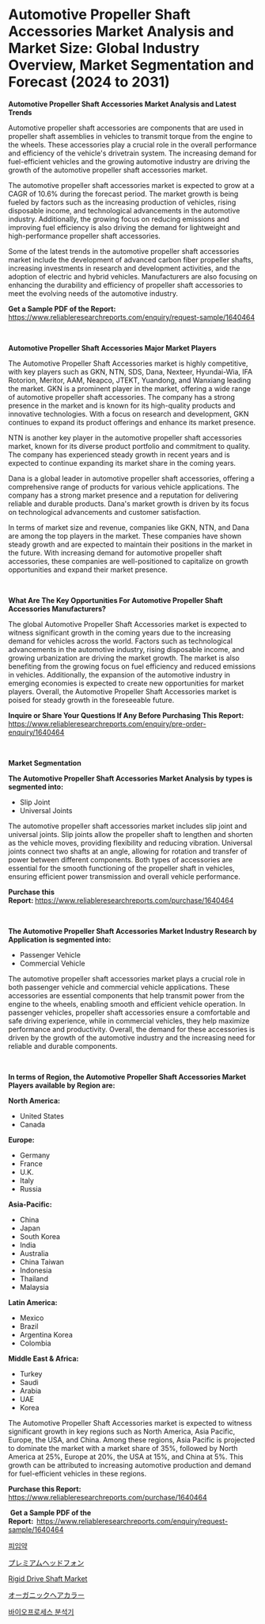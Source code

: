 <p><h1>Automotive Propeller Shaft Accessories Market Analysis and Market Size: Global Industry Overview, Market Segmentation and Forecast (2024 to 2031)</h1></p><p><strong>Automotive Propeller Shaft Accessories Market Analysis and Latest Trends</strong></p>
<p><p>Automotive propeller shaft accessories are components that are used in propeller shaft assemblies in vehicles to transmit torque from the engine to the wheels. These accessories play a crucial role in the overall performance and efficiency of the vehicle's drivetrain system. The increasing demand for fuel-efficient vehicles and the growing automotive industry are driving the growth of the automotive propeller shaft accessories market.</p><p>The automotive propeller shaft accessories market is expected to grow at a CAGR of 10.6% during the forecast period. The market growth is being fueled by factors such as the increasing production of vehicles, rising disposable income, and technological advancements in the automotive industry. Additionally, the growing focus on reducing emissions and improving fuel efficiency is also driving the demand for lightweight and high-performance propeller shaft accessories.</p><p>Some of the latest trends in the automotive propeller shaft accessories market include the development of advanced carbon fiber propeller shafts, increasing investments in research and development activities, and the adoption of electric and hybrid vehicles. Manufacturers are also focusing on enhancing the durability and efficiency of propeller shaft accessories to meet the evolving needs of the automotive industry.</p></p>
<p><strong>Get a Sample PDF of the Report:&nbsp;</strong> <a href="https://www.reliableresearchreports.com/enquiry/request-sample/1640464">https://www.reliableresearchreports.com/enquiry/request-sample/1640464</a></p>
<p>&nbsp;</p>
<p><strong>Automotive Propeller Shaft Accessories Major Market Players</strong></p>
<p><p>The Automotive Propeller Shaft Accessories market is highly competitive, with key players such as GKN, NTN, SDS, Dana, Nexteer, Hyundai-Wia, IFA Rotorion, Meritor, AAM, Neapco, JTEKT, Yuandong, and Wanxiang leading the market. GKN is a prominent player in the market, offering a wide range of automotive propeller shaft accessories. The company has a strong presence in the market and is known for its high-quality products and innovative technologies. With a focus on research and development, GKN continues to expand its product offerings and enhance its market presence.</p><p>NTN is another key player in the automotive propeller shaft accessories market, known for its diverse product portfolio and commitment to quality. The company has experienced steady growth in recent years and is expected to continue expanding its market share in the coming years.</p><p>Dana is a global leader in automotive propeller shaft accessories, offering a comprehensive range of products for various vehicle applications. The company has a strong market presence and a reputation for delivering reliable and durable products. Dana's market growth is driven by its focus on technological advancements and customer satisfaction.</p><p>In terms of market size and revenue, companies like GKN, NTN, and Dana are among the top players in the market. These companies have shown steady growth and are expected to maintain their positions in the market in the future. With increasing demand for automotive propeller shaft accessories, these companies are well-positioned to capitalize on growth opportunities and expand their market presence.</p></p>
<p>&nbsp;</p>
<p><strong>What Are The Key Opportunities For Automotive Propeller Shaft Accessories Manufacturers?</strong></p>
<p><p>The global Automotive Propeller Shaft Accessories market is expected to witness significant growth in the coming years due to the increasing demand for vehicles across the world. Factors such as technological advancements in the automotive industry, rising disposable income, and growing urbanization are driving the market growth. The market is also benefiting from the growing focus on fuel efficiency and reduced emissions in vehicles. Additionally, the expansion of the automotive industry in emerging economies is expected to create new opportunities for market players. Overall, the Automotive Propeller Shaft Accessories market is poised for steady growth in the foreseeable future.</p></p>
<p><strong>Inquire or Share Your Questions If Any Before Purchasing This Report:</strong> <a href="https://www.reliableresearchreports.com/enquiry/pre-order-enquiry/1640464">https://www.reliableresearchreports.com/enquiry/pre-order-enquiry/1640464</a></p>
<p>&nbsp;</p>
<p><strong>Market Segmentation</strong></p>
<p><strong>The Automotive Propeller Shaft Accessories Market Analysis by types is segmented into:</strong></p>
<p><ul><li>Slip Joint</li><li>Universal Joints</li></ul></p>
<p><p>The automotive propeller shaft accessories market includes slip joint and universal joints. Slip joints allow the propeller shaft to lengthen and shorten as the vehicle moves, providing flexibility and reducing vibration. Universal joints connect two shafts at an angle, allowing for rotation and transfer of power between different components. Both types of accessories are essential for the smooth functioning of the propeller shaft in vehicles, ensuring efficient power transmission and overall vehicle performance.</p></p>
<p><strong>Purchase this Report:&nbsp;</strong><a href="https://www.reliableresearchreports.com/purchase/1640464">https://www.reliableresearchreports.com/purchase/1640464</a></p>
<p>&nbsp;</p>
<p><strong>The Automotive Propeller Shaft Accessories Market Industry Research by Application is segmented into:</strong></p>
<p><ul><li>Passenger Vehicle</li><li>Commercial Vehicle</li></ul></p>
<p><p>The automotive propeller shaft accessories market plays a crucial role in both passenger vehicle and commercial vehicle applications. These accessories are essential components that help transmit power from the engine to the wheels, enabling smooth and efficient vehicle operation. In passenger vehicles, propeller shaft accessories ensure a comfortable and safe driving experience, while in commercial vehicles, they help maximize performance and productivity. Overall, the demand for these accessories is driven by the growth of the automotive industry and the increasing need for reliable and durable components.</p></p>
<p>&nbsp;</p>
<p><strong>In terms of Region, the Automotive Propeller Shaft Accessories Market Players available by Region are:</strong></p>
<p>
    <p> <strong> North America: </strong>
        <ul>
            <li>United States</li>
            <li>Canada</li>
        </ul>
        </p> 
    <p> <strong> Europe: </strong>
        <ul>
            <li>Germany</li>
            <li>France</li>
            <li>U.K.</li>
            <li>Italy</li>
            <li>Russia</li>
        </ul>
        </p> 
    <p> <strong> Asia-Pacific: </strong>
        <ul>
            <li>China</li>
            <li>Japan</li>
            <li>South Korea</li>
            <li>India</li>
            <li>Australia</li>
            <li>China Taiwan</li>
            <li>Indonesia</li>
            <li>Thailand</li>
            <li>Malaysia</li>
        </ul>
        </p> 
    <p> <strong> Latin America: </strong>
        <ul>
            <li>Mexico</li>
            <li>Brazil</li>
            <li>Argentina Korea</li>
            <li>Colombia</li>
        </ul>
        </p> 
    <p> <strong> Middle East & Africa: </strong>
        <ul>
            <li>Turkey</li>
            <li>Saudi</li>
            <li>Arabia</li>
            <li>UAE</li>
            <li>Korea</li>
        </ul>
    </p>
    </p>
<p><p>The Automotive Propeller Shaft Accessories market is expected to witness significant growth in key regions such as North America, Asia Pacific, Europe, the USA, and China. Among these regions, Asia Pacific is projected to dominate the market with a market share of 35%, followed by North America at 25%, Europe at 20%, the USA at 15%, and China at 5%. This growth can be attributed to increasing automotive production and demand for fuel-efficient vehicles in these regions.</p></p>
<p><strong>Purchase this Report: </strong><a href="https://www.reliableresearchreports.com/purchase/1640464">https://www.reliableresearchreports.com/purchase/1640464</a></p>
<p>&nbsp;<strong>Get a Sample PDF of the Report:&nbsp;&nbsp;</strong><a href="https://www.reliableresearchreports.com/enquiry/request-sample/1640464">https://www.reliableresearchreports.com/enquiry/request-sample/1640464</a></p>
<p><strong></strong></p>
<p><p><a href="https://medium.com/@fredheaney89056/%ED%94%BC%EC%9E%84%EC%95%BD-%EC%8B%9C%EC%9E%A5-%EC%A0%90%EC%9C%A0%EC%9C%A8-%EB%B3%80%ED%99%94%EC%99%80-%EC%8B%9C%EC%9E%A5-%EC%84%B1%EC%9E%A5-%ED%8A%B8%EB%A0%8C%EB%93%9C-2024-2031-0b9e0e6513a5">피임약</a></p><p><a href="https://medium.com/@donnaieme/%E3%83%97%E3%83%AC%E3%83%9F%E3%82%A2%E3%83%A0%E3%83%98%E3%83%83%E3%83%89%E3%83%95%E3%82%A9%E3%83%B3%E5%B8%82%E5%A0%B4-2031%E5%B9%B4%E3%81%BE%E3%81%A7%E3%81%AE%E6%88%90%E5%8A%9F%E3%81%99%E3%82%8B%E3%83%93%E3%82%B8%E3%83%8D%E3%82%B9%E6%88%A6%E7%95%A5%E3%81%AE%E9%8D%B5%E3%82%92%E4%BA%88%E6%B8%AC-0f004894d110">プレミアムヘッドフォン</a></p><p><a href="https://github.com/seekum/Market-Research-Report-List-1/blob/main/rigid-drive-shaft-market.md">Rigid Drive Shaft Market</a></p><p><a href="https://medium.com/@donnaieme/%E3%82%AA%E3%83%BC%E3%82%AC%E3%83%8B%E3%83%83%E3%82%AF%E3%83%98%E3%82%A2%E3%82%AB%E3%83%A9%E3%83%BC%E5%B8%82%E5%A0%B4-%E5%B8%82%E5%A0%B4%E3%82%B7%E3%82%A7%E3%82%A2-%E5%B8%82%E5%A0%B4%E3%83%88%E3%83%AC%E3%83%B3%E3%83%89-%E3%81%8A%E3%82%88%E3%81%B3%E5%B0%86%E6%9D%A5%E3%81%AE%E6%88%90%E9%95%B7%E3%81%AE%E6%8E%A2%E7%B4%A2-d44a99f5c0e6">オーガニックヘアカラー</a></p><p><a href="https://medium.com/@ar-medical/%EC%83%9D%EB%AC%BC%EA%B3%B5%EC%A0%95-%EB%B6%84%EC%84%9D%EA%B8%B0-%EC%8B%9C%EC%9E%A5-%EC%A2%85%EB%A5%98-%EC%9D%91%EC%9A%A9-%EB%B0%8F-%EC%A7%80%EB%A6%AC%EB%B3%84-%EC%A2%85%ED%95%A9-%ED%8F%89%EA%B0%80-cb9818bbfa19">바이오프로세스 분석기</a></p></p>